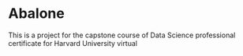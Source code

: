 # Abalone
This is a project for the capstone course of Data Science professional certificate for Harvard University virtual
